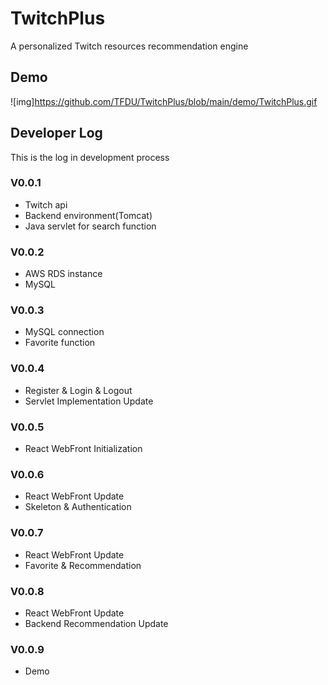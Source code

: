 # TwitchPlus
A personalized Twitch resources recommendation engine
## Demo
![img]https://github.com/TFDU/TwitchPlus/blob/main/demo/TwitchPlus.gif
## Developer Log
This is the log in development process
### V0.0.1
* Twitch api
* Backend environment(Tomcat)
* Java servlet for search function
### V0.0.2
* AWS RDS instance
* MySQL
### V0.0.3
* MySQL connection
* Favorite function
### V0.0.4
* Register & Login & Logout
* Servlet Implementation Update
### V0.0.5
* React WebFront Initialization
### V0.0.6
* React WebFront Update
* Skeleton & Authentication
### V0.0.7
* React WebFront Update
* Favorite & Recommendation
### V0.0.8
* React WebFront Update
* Backend Recommendation Update
### V0.0.9
* Demo

